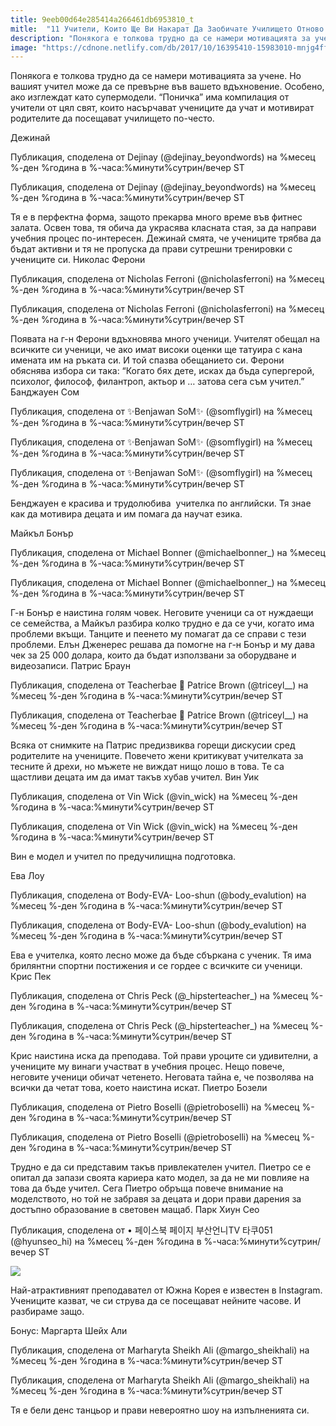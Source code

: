 ```yaml
---
title: 9eeb00d64e285414a266461db6953810_t
mitle:  "11 Учители, Които Ще Ви Накарат Да Заобичате Училището Отново!"
description: "Понякога е толкова трудно да се намери мотивацията за учене. Но вашият учител може да се превърне във вашето вдъхновение. Особено, ако изглеждат като супермодели. &qout;П"
image: "https://cdnone.netlify.com/db/2017/10/16395410-15983010-mnjg4ffe-0-1507028302-1507036041-1410-1-1507036041-650-62223732f3-1507391387.jpg"
---
```


 <p>Понякога е толкова трудно да се намери мотивацията за учене. Но вашият учител може да се превърне във вашето вдъхновение. Особено, ако изглеждат като супермодели. “Поничка” има компилация от учители от цял ​​свят, които насърчават учениците да учат и мотивират родителите да посещават училището по-често.</p>      <p>Дежинай</p>    <p>Публикация, споделена от Dejinay (@dejinay_beyondwords) на %месец %-ден %година в %-часа:%минути%сутрин/вечер ST</p>   <p></p>    <p>Публикация, споделена от Dejinay (@dejinay_beyondwords) на %месец %-ден %година в %-часа:%минути%сутрин/вечер ST</p>   <p></p>      <p>Тя е в перфектна форма, защото прекарва много време във фитнес залата. Освен това, тя обича да украсява класната стая, за да направи учебния процес по-интересен. Дежинай смята, че учениците трябва да бъдат активни и тя не пропуска да прави сутрешни тренировки с учениците си. Николас Ферони</p>    <p>Публикация, споделена от Nicholas Ferroni (@nicholasferroni) на %месец %-ден %година в %-часа:%минути%сутрин/вечер ST</p>   <p></p>    <p>Публикация, споделена от Nicholas Ferroni (@nicholasferroni) на %месец %-ден %година в %-часа:%минути%сутрин/вечер ST</p>   <p></p> <p>Появата на г-н Ферони вдъхновява много ученици. Учителят обещал на всичките си ученици, че ако имат високи оценки ще татуира с кана имената им на ръката си. И той спазва обещанието си. Ферони обяснява избора си така: “Когато бях дете, исках да бъда супергерой, психолог, философ, филантроп, актьор и … затова сега съм учител.” Банджауен Сом</p>         <p>Публикация, споделена от ✨Benjawan SoM✨ (@somflygirl) на %месец %-ден %година в %-часа:%минути%сутрин/вечер ST</p>   <p></p>    <p>Публикация, споделена от ✨Benjawan SoM✨ (@somflygirl) на %месец %-ден %година в %-часа:%минути%сутрин/вечер ST</p>    <p>Публикация, споделена от ✨Benjawan SoM✨ (@somflygirl) на %месец %-ден %година в %-часа:%минути%сутрин/вечер ST</p>   <p></p>   <p></p> <p>Бенджауен е красива и трудолюбива  учителка по английски. Тя знае как да мотивира децата и им помага да научат езика.</p> <p>Майкъл Бонър</p>         <p>Публикация, споделена от Michael Bonner (@michaelbonner_) на %месец %-ден %година в %-часа:%минути%сутрин/вечер ST</p>   <p></p>    <p>Публикация, споделена от Michael Bonner (@michaelbonner_) на %месец %-ден %година в %-часа:%минути%сутрин/вечер ST</p>   <p></p> <p>Г-н Бонър е наистина голям човек. Неговите ученици са от нуждаещи се семейства, а Майкъл разбира колко трудно е да се учи, когато има проблеми вкъщи. Танците и пеенето му помагат да се справи с тези проблеми. Елън Дженерес решава да помогне на г-н Бонър и му дава чек за 25 000 долара, които да бъдат използвани за оборудване и видеозаписи. Патрис Браун</p>    <p>Публикация, споделена от Teacherbae 🍎 Patrice Brown (@triceyl__) на %месец %-ден %година в %-часа:%минути%сутрин/вечер ST</p>   <p></p>         <p>Публикация, споделена от Teacherbae 🍎 Patrice Brown (@triceyl__) на %месец %-ден %година в %-часа:%минути%сутрин/вечер ST</p>   <p></p> <p>Всяка от снимките на Патрис предизвиква горещи дискусии сред родителите на учениците. Повечето жени критикуват учителката за тесните й дрехи, но мъжете не виждат нищо лошо в това. Те са щастливи децата им да имат такъв хубав учител. Вин Уик</p>    <p>Публикация, споделена от Vin Wick (@vin_wick) на %месец %-ден %година в %-часа:%минути%сутрин/вечер ST</p>   <p></p>    <p>Публикация, споделена от Vin Wick (@vin_wick) на %месец %-ден %година в %-часа:%минути%сутрин/вечер ST</p>   <p></p> <p>Вин е модел и учител по предучилищна подготовка.</p> <p>Ева Лоу</p>    <p>Публикация, споделена от Body-EVA- Loo-shun (@body_evalution) на %месец %-ден %година в %-часа:%минути%сутрин/вечер ST</p>   <p></p>    <p>Публикация, споделена от Body-EVA- Loo-shun (@body_evalution) на %месец %-ден %година в %-часа:%минути%сутрин/вечер ST</p>   <p></p> <p>Ева е учителка, която лесно може да бъде сбъркана с ученик. Тя има брилянтни спортни постижения и се гордее с всичките си ученици. Крис Пек</p>    <p>Публикация, споделена от Chris Peck (@_hipsterteacher_) на %месец %-ден %година в %-часа:%минути%сутрин/вечер ST</p>   <p></p>    <p>Публикация, споделена от Chris Peck (@_hipsterteacher_) на %месец %-ден %година в %-часа:%минути%сутрин/вечер ST</p>   <p></p> <p>Крис наистина иска да преподава. Той прави уроците си удивителни, а учениците му винаги участват в учебния процес. Нещо повече, неговите ученици обичат четенето. Неговата тайна е, че позволява на всички да четат това, което наистина искат. Пиетро Бозели</p>    <p>Публикация, споделена от Pietro Boselli (@pietroboselli) на %месец %-ден %година в %-часа:%минути%сутрин/вечер ST</p>   <p></p>    <p>Публикация, споделена от Pietro Boselli (@pietroboselli) на %месец %-ден %година в %-часа:%минути%сутрин/вечер ST</p>   <p></p> <p>Трудно е да си представим такъв привлекателен учител. Пиетро се е опитал да запази своята кариера като модел, за да не ми повлияе на това да бъде учител. Сега Пиетро обръща повече внимание на моделството, но той не забравя за децата и дори прави дарения за достъпно образование в световен мащаб. Парк Хиун Сео</p>    <p>Публикация, споделена от • 페이스북 페이지 부산언니TV 타쿠051 (@hyunseo_hi) на %месец %-ден %година в %-часа:%минути%сутрин/вечер ST</p>   <p></p> <p><img src="https://cdnone.netlify.com/db/2017/10/16395410-15983010-mnjg4ffe-0-1507028302-1507036041-1410-1-1507036041-650-62223732f3-1507391387.jpg"/></p> <p>Най-атрактивният преподавател от Южна Корея е известен в Instagram. Учениците казват, че си струва да се посещават нейните часове. И разбираме защо.</p> <p>Бонус: Маргарта Шейх Али</p>    <p>Публикация, споделена от Marharyta Sheikh Ali (@margo_sheikhali) на %месец %-ден %година в %-часа:%минути%сутрин/вечер ST</p>   <p></p>    <p>Публикация, споделена от Marharyta Sheikh Ali (@margo_sheikhali) на %месец %-ден %година в %-часа:%минути%сутрин/вечер ST</p>   <p></p> <p>Тя е бели денс танцьор и прави невероятно шоу на изпълненията си.</p>       